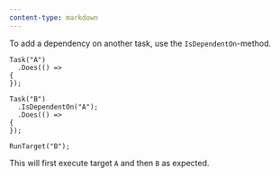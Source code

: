 ```yaml
---
content-type: markdown
---
```


To add a dependency on another task, use the `IsDependentOn`-method.

	Task("A")
	  .Does(() =>
	{
	});

	Task("B")
	  .IsDependentOn("A");
	  .Does(() =>
	{
	});

	RunTarget("B");

This will first execute target `A` and then `B` as expected.